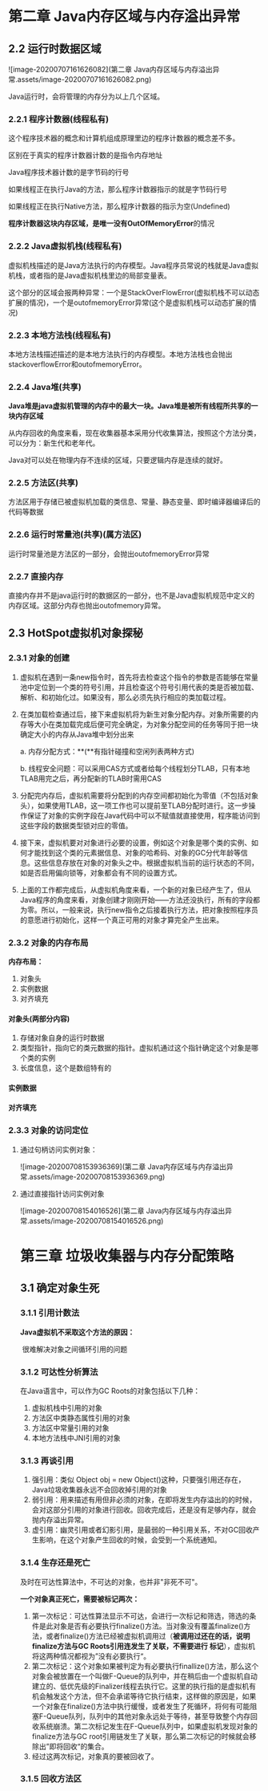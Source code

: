 # 第二章 Java内存区域与内存溢出异常

## 2.2 运行时数据区域

![image-20200707161626082](第二章 Java内存区域与内存溢出异常.assets/image-20200707161626082.png)

Java运行时，会将管理的内存分为以上几个区域。

### 2.2.1 程序计数器(线程私有)

这个程序技术器的概念和计算机组成原理里边的程序计数器的概念差不多。

区别在于真实的程序计数器计数的是指令内存地址

Java程序技术器计数的是字节码的行号

如果线程正在执行Java的方法，那么程序计数器指示的就是字节码行号

如果线程正在执行Native方法，那么程序计数器的指示为空(Undefined)

**程序计数器这块内存区域，是唯一没有OutOfMemoryError**的情况

### 2.2.2 Java虚拟机栈(线程私有)

虚拟机栈描述的是Java方法执行的内存模型。Java程序员常说的栈就是Java虚拟机栈，或者指的是Java虚拟机栈里边的局部变量表。

这个部分的区域会报两种异常：一个是StackOverFlowError(虚拟机栈不可以动态扩展的情况)，一个是outofmemoryError异常(这个是虚拟机栈可以动态扩展的情况)

### 2.2.3 本地方法栈(线程私有)

本地方法栈描述描述的是本地方法执行的内存模型。本地方法栈也会抛出stackoverflowError和outofmemoryError。

### 2.2.4 Java堆(共享)

**Java堆是java虚拟机管理的内存中的最大一块。Java堆是被所有线程所共享的一块内存区域**

从内存回收的角度来看，现在收集器基本采用分代收集算法，按照这个方法分类，可以分为：新生代和老年代。

Java对可以处在物理内存不连续的区域，只要逻辑内存是连续的就好。

### 2.2.5 方法区(共享)

方法区用于存储已被虚拟机加载的类信息、常量、静态变量、即时编译器编译后的代码等数据

### 2.2.6 运行时常量池(共享)(属方法区)

运行时常量池是方法区的一部分，会抛出outofmemoryError异常

### 2.2.7 直接内存

直接内存并不是java运行时的数据区的一部分，也不是Java虚拟机规范中定义的内存区域。这部分内存也抛出outofmemory异常。

## 2.3 HotSpot虚拟机对象探秘

### 2.3.1 对象的创建

1. 虚拟机在遇到一条new指令时，首先将去检查这个指令的参数是否能够在常量池中定位到一个类的符号引用，并且检查这个符号引用代表的类是否被加载、解析、和初始化过。如果没有，那么必须先执行相应的类加载过程。

2. 在类加载检查通过后，接下来虚拟机将为新生对象分配内存。对象所需要的内存等大小在类加载完成后便可完全确定，为对象分配空间的任务等同于把一块确定大小的内存从Java堆中划分出来

   a. 内存分配方式：**(**有指针碰撞和空闲列表两种方式)

   b.  线程安全问题：可以采用CAS方式或者给每个线程划分TLAB，只有本地TLAB用完之后，再分配新的TLAB时需用CAS

3. 分配完内存后，虚拟机需要将分配到的内存空间都初始化为零值（不包括对象头），如果使用TLAB，这一项工作也可以提前至TLAB分配时进行。这一步操作保证了对象的实例字段在Java代码中可以不赋值就直接使用，程序能访问到这些字段的数据类型锁对应的零值。

4. 接下来，虚拟机要对对象进行必要的设置，例如这个对象是哪个类的实例、如何才能找到这个类的元素据信息、对象的哈希码、对象的GC分代年龄等信息。这些信息存放在对象的对象头之中。根据虚拟机当前的运行状态的不同，如是否启用偏向锁等，对象都会有不同的设置方式。

5. 上面的工作都完成后，从虚拟机角度来看，一个新的对象已经产生了，但从Java程序的角度来看，对象创建才刚刚开始——<init>方法还没执行，所有的字段都为零。所以，一般来说，执行new指令之后接着执行<init>方法，把对象按照程序员的意愿进行初始化，这样一个真正可用的对象才算完全产生出来。

### 2.3.2 对象的内存布局

**内存布局：**

1. 对象头
2. 实例数据
3. 对齐填充

#### 对象头(两部分内容)

1. 存储对象自身的运行时数据
2. 类型指针，指向它的类元数据的指针。虚拟机通过这个指针确定这个对象是哪个类的实例
3. 长度信息，这个是数组特有的

#### 实例数据

#### 对齐填充

### 2.3.3 对象的访问定位

1. 通过句柄访问实例对象：

   ![image-20200708153936369](第二章 Java内存区域与内存溢出异常.assets/image-20200708153936369.png)

2. 通过直接指针访问实例对象

   ![image-20200708154016526](第二章 Java内存区域与内存溢出异常.assets/image-20200708154016526.png)

   # 第三章 垃圾收集器与内存分配策略

   ## 3.1 确定对象生死

   ### 3.1.1 引用计数法

   **Java虚拟机不采取这个方法的原因：**

   ​	很难解决对象之间循环引用的问题

   ### 3.1.2 可达性分析算法

   在Java语言中，可以作为GC Roots的对象包括以下几种：
   
   1. 虚拟机栈中引用的对象
   2. 方法区中类静态属性引用的对象
   3. 方法区中常量引用的对象
   4. 本地方法栈中JNI引用的对象
   
   ### 3.1.3 再谈引用
   
   1. 强引用：类似 Object obj = new Object()这种，只要强引用还存在，Java垃圾收集器永远不会回收掉引用的对象
   2. 弱引用：用来描述有用但非必须的对象，在即将发生内存溢出的的时候，会对这部分引用的对象进行回收。回收完成后，还是没有足够内存，就会抛内存溢出异常。
   3. 虚引用：幽灵引用或者幻影引用，是最弱的一种引用关系，不对GC回收产生影响，在这个对象产生回收的时候，会受到一个系统通知。
   
   ### 3.1.4 生存还是死亡
   
   及时在可达性算法中，不可达的对象，也并非"非死不可"。
   
   **一个对象真正死亡，需要被标记两次：**
   
   1. 第一次标记：可达性算法显示不可达，会进行一次标记和筛选，筛选的条件是此对象是否有必要执行finalize()方法。当对象没有覆盖finalize()方法，或者finalize()方法已经被虚拟机调用过（**被调用过还在的话，说明finalize方法与GC Roots引用连发生了关联，不需要进行 标记**），虚拟机将这两种情况都视为”没有必要执行“。
   2. 第二次标记：这个对象如果被判定为有必要执行finallize()方法，那么这个对象会被放置在一个叫做F-Queue的队列中，并在稍后由一个虚拟机自动建立的、低优先级的Finalizer线程去执行它。这里的执行指的是虚拟机有机会触发这个方法，但不会承诺等待它执行结束，这样做的原因是，如果一个对象在finalize()方法中执行缓慢，或者发生了死循环，将何有可能阻塞F-Queue队列，队列中的其他对象永远处于等待，甚至导致整个内存回收系统崩溃。第二次标记发生在F-Queue队列中，如果虚拟机发现对象的finalize方法与GC root引用链发生了关联，那么第二次标记的时候就会移除出”即将回收“的集合。
   3. 经过这两次标记，对象真的要被回收了。
   
   ### 3.1.5 回收方法区
   
   
   
   

